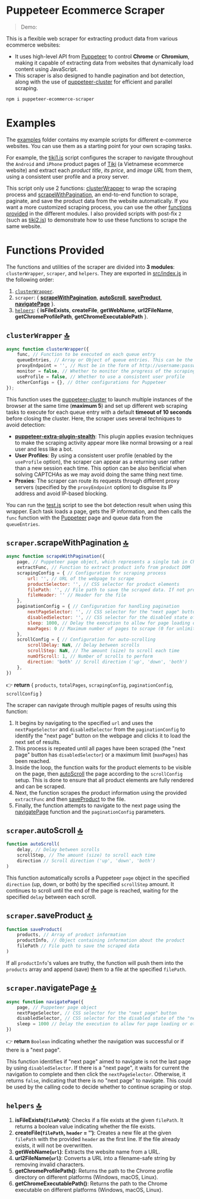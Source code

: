 # Puppeteer Ecommerce Scraper

> Demo: 

This is a flexible web scraper for extracting product data from various ecommerce websites:
- It uses high-level API from [Puppeteer](https://github.com/puppeteer/puppeteer) to control **Chrome** or **Chromium**, making it capable of extracting data from websites that dynamically load content using JavaScript. 
- This scraper is also designed to handle pagination and bot detection, along with the use of [puppeteer-cluster](https://github.com/thomasdondorf/puppeteer-cluster) for efficient and parallel scraping.

```sh
npm i puppeteer-ecommerce-scraper
```
# Examples

The [examples](./examples/) folder contains my example scripts for different e-commerce websites. You can use them as a starting point for your own scraping tasks. 

For example, the [tiki1.js](./examples/tiki1.js) script configures the scraper to navigate throughout the `Android` and `iPhone` product pages of [Tiki](https://tiki.vn/) (a Vietnamese ecommerce website) and extract each *product title*, *its price*, and *image URL* from them, using a consistent user profile and a proxy server. 

This script only use 2 functions: [clusterWrapper](#clusterwrapper-) to wrap the scraping process and [scrapeWithPagination](#scraperscrapewithpagination-), an end-to-end function to scrape, paginate, and save the product data from the website automatically. If you want a more customized scraping process, you can use the other [functions provided](#functions-provided) in the different modules. I also provided scripts with post-fix `2` (such as [tiki2.js](./examples/tiki2.js)) to demonstrate how to use these functions to scrape the same website.

# Functions Provided

The functions and utilities of the scraper are divided into **3 modules**: `clusterWrapper`, `scraper`, and `helpers`. They are exported in [src/index.js](./src/index.js) in the following order:

1. [`clusterWrapper`](#clusterwrapper-).
2. `scraper`: { [**scrapeWithPagination**](#scraperscrapewithpagination-), [**autoScroll**](#scraperautoscroll-), [**saveProduct**](#scrapersaveproduct-), [**navigatePage**](#scrapernavigatepage-) }.
3. [`helpers`](#helpers-): {
    **isFileExists**,
    **createFile**,
    **getWebName**,
    **url2FileName**,
    **getChromeProfilePath**,
    **getChromeExecutablePath**
}.

## `clusterWrapper` [🔝](#functions-provided)
```js
async function clusterWrapper({
    func, // Function to be executed on each queue entry
    queueEntries, // Array or Object of queue entries. This can be the keywords you want to peform the scape.
    proxyEndpoint = '', // Must be in the form of http://username:password@host:port
    monitor = false, // Whether to monitor the progress of the scraping process
    useProfile = false, // Whether to use a consistent user profile
    otherConfigs = {}, // Other configurations for Puppeteer
});
```
This function uses the [puppeteer-cluster](https://github.com/thomasdondorf/puppeteer-cluster) to launch multiple instances of the browser at the same time (**maximum 5**) and set up different web scraping tasks to execute for each queue entry with a default **timeout of 10 seconds** before closing the cluster. Here, the scraper uses several techniques to avoid detection:
- [**puppeteer-extra-plugin-stealth**](https://github.com/berstend/puppeteer-extra/tree/master/packages/puppeteer-extra-plugin-stealth): This plugin applies evasion techniques to make the scraping activity appear more like normal browsing or a real user and less like a bot.
- **User Profiles**: By using a consistent user profile (enabled by the `useProfile` option), the scraper can appear as a returning user rather than a new session each time. This option can be also benificial when solving CAPTCHAs as we may avoid doing the same thing next time.
- **Proxies**: The scraper can route its requests through different proxy servers (specified by the `proxyEndpoint` option) to disguise its IP address and avoid IP-based blocking.

You can run the [test.js](./test.js) script to see the bot detection result when using this wrapper. Each task loads a page, gets the IP information, and then calls the `func` function with the [Puppeteer](https://github.com/puppeteer/puppeteer) page and queue data from the `queueEntries`.

## `scraper`.scrapeWithPagination [🔝](#functions-provided)

```js
async function scrapeWithPagination({ 
	page, // Puppeteer page object, which represents a single tab in Chrome
	extractFunc, // Function to extract product info from product DOM
	scrapingConfig = { // Configuration for scraping process
        url: '', // URL of the webpage to scrape
        productSelector: '', // CSS selector for product elements
        filePath: '', // File path to save the scraped data. If not provided, the function will generate one based on the URL
        fileHeader: '' // Header for the file
    },
	paginationConfig = { // Configuration for handling pagination
        nextPageSelector: '', // CSS selector for the "next page" button
        disabledSelector: '', // CSS selector for the disabled state of the "next page" button (to detect the end of pagination)
        sleep: 1000, // Delay the execution to allow for page loading or other asynchronous operations to complete
        maxPages: 0 // Maximum number of pages to scrape (0 for unlimited)
    },
	scrollConfig = { // Configuration for auto-scrolling
        scrollDelay: NaN, // Delay between scrolls
        scrollStep: NaN, // The amount (size) to scroll each time
        numOfScroll: 1, // Number of scrolls to perform
        direction: 'both' // Scroll direction ('up', 'down', 'both')
    },
})
```
👉 **return** { `products`, `totalPages`, `scrapingConfig`, `paginationConfig`, `scrollConfig` }

The scraper can navigate through multiple pages of results using this function:
1. It begins by navigating to the specified `url` and uses the `nextPageSelector` and `disabledSelector` from the `paginationConfig` to identify the "next page" button on the webpage and clicks it to load the next set of results. 
2. This process is repeated until all pages have been scraped (the "next page" button has `disabledSelector`) or a maximum limit (`maxPages`) has been reached.
3. Inside the loop, the function waits for the product elements to be visible on the page, then [autoScroll](#scraperautoscroll-) the page according to the `scrollConfig` setup. This is done to ensure that all product elements are fully rendered and can be scraped.
4. Next, the function scrapes the product information using the provided `extractFunc` and then [saveProduct](#scrapersaveproduct-) to the file.
5. Finally, the function attempts to navigate to the next page using the [navigatePage](#scrapernavigatepage-) function and the `paginationConfig` parameters.

## `scraper`.autoScroll [🔝](#functions-provided)

```js
function autoScroll(
    delay, // Delay between scrolls
    scrollStep, // The amount (size) to scroll each time
    direction // Scroll direction ('up', 'down', 'both')
) 
```
This function automatically scrolls a Puppeteer `page` object in the specified `direction` (up, down, or both) by the specified `scrollStep` amount. It continues to scroll until the end of the page is reached, waiting for the specified `delay` between each scroll.

## `scraper`.saveProduct [🔝](#functions-provided)

```js
function saveProduct( 
    products, // Array of product information
    productInfo, // Object containing information about the product
    filePath // File path to save the scraped data
)
```
If all `productInfo`'s values are truthy, the function will push them into the `products` array and append (save) them to a file at the specified `filePath`.

## `scraper`.navigatePage [🔝](#functions-provided)

```js
async function navigatePage({ 
    page, // Puppeteer page object
    nextPageSelector, // CSS selector for the "next page" button
    disabledSelector, // CSS selector for the disabled state of the "next page" button (to detect the end of pagination)
    sleep = 1000 // Delay the execution to allow for page loading or other asynchronous operations to complete
})
```
👉 **return** `Boolean` indicating whether the navigation was successful or if there is a "next page".

This function identifies if "next page" aimed to navigate is not the last page by using `disabledSelector`. If there is a "next page", it waits for current the navigation to complete and then click the `nextPageSelector`. Otherwise, it returns `false`, indicating that there is no "next page" to navigate. This could be used by the calling code to decide whether to continue scraping or stop.

## `helpers` [🔝](#functions-provided)

1. **isFileExists(`filePath`)**: Checks if a file exists at the given `filePath`. It returns a boolean value indicating whether the file exists.
2. **createFile(`filePath`, `header` = '')**: Creates a new file at the given `filePath` with the provided `header` as the first line. If the file already exists, it will not be overwritten.
3. **getWebName(`url`)**: Extracts the website name from a URL.
4. **url2FileName(`url`)**: Converts a URL into a filename-safe string by removing invalid characters.
5. **getChromeProfilePath()**: Returns the path to the Chrome profile directory on different platforms (Windows, macOS, Linux).
6. **getChromeExecutablePath()**: Returns the path to the Chrome executable on different platforms (Windows, macOS, Linux).